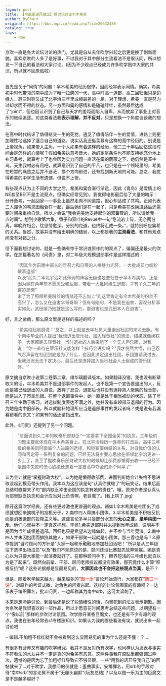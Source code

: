 ```yaml
---
layout: post
title: 【可能是逆风输出】想讨论讨论伞木希美
author: RyChard
original: https://bbs.nga.cn/read.php?tid=20632486
catalog: true
tags:
    - NGA
---
```

京吹一直是各大论坛讨论的热门，尤其是自从去年吹学兴起之后更是换了副新面貌。喜欢京吹的人多了是好事，不过我对于其中部分主流看法不是很认同，所以想发一下自己的看法和大家讨论。(因为不少观点已经成为许多吹学贴中大家的共识，所以就不回原贴啦)  
<br />


首先是关于“同情”的问题：伞木希美的经历很惨，因而经常表示同情。确实，希美初中时代带领的南中成为了唯一拉胯的一代，高中时高一退部，高二回归但只是边缘人，高三时则又成了北宇治三年里成绩最差的一届，对于理想，希美一直是努力过却求而不得的状态。另一方面和霙的感情和是磕磕绊绊，虽然最后达成了“joint”，但也因认识到了自己与天才的差距而陷入自卑，从而放弃了事业上对音乐的继续追逐。对这类看法我<span style="font-weight:bold">表示理解，并不反对</span>，只是想换一个角度谈谈我的想法。  

在高中时代结识了值得结交一生的死党，遇见了值得陪伴一生的爱情，进路上则更加理性地选择了适合自己的道路，说实话我还挺羡慕有这样的高中经历的。别说是上帝视角，如果带入主角，一个人如果有着这样的经历，他二三十年后回忆这段时间会是怎样的心情呢？假如希美执意考音大，她的家庭条件也不能支持她充分地上补习备考，就算考上了也会因为实力问题一直活在霙的荫蔽之下，她仍然是笼中鸟。天生我材必有用吧，就算意识到了自己的平凡，也只是在一个领域里的，希美在短暂的痛苦之后并不迷茫，换个方向前进，还有找到新天地的可能。总之，我觉得希美的中学生活有遗憾，但说不上惨。  

有些观点认为上不同的大学之后，希美和霙会渐行渐远，因此《青鸟》是爱情上的NE甚至BE(不是主流观点，但确实经常见到)。我觉得电影最后给了大量的暗示：分开备考，一起回家——事业上虽然走向不同道路，但心却达成了共鸣。正如代表二人瞳色的韦恩图融合在一起，最后她们是在一起了，只是希美在改换进路后还需要时间来重拾自信，所以才会说“我会完美地支持起你的双簧管的，所以请给我一点时间”。想到少歌第六集，香子和双叶的Revue中一句“急流岩上碎，无奈两分离。早晚终相会，忧思情愈深。分别的花道，也终将汇成一条。”，就特别呼应霙希的关系。当然，故事并没有给出明确的结局，以上都是我的<span style="font-weight:bold">主观看法</span>，和其他观点间没有对错之分。  



但下面我想讨论的，就是一些确有悖于常识或原作的的观点了，偏偏还是最火的吹学。在那篇著名的《问责》里，对二年级大规模退部事件是这样描述的：

> “因其作为前南中部长的号召力和自带的人格魅力光环，一大批成员也纷纷跟着退部”  
> 以及“而久二年北宇治如此薄弱的阵容无疑也是要归咎于伞木希美的，正是因为她在两年前不愿忍受和屈服，带着一大批同级生退部，才有了久二年的窘迫局面”  
> 末了为了照顾希美粉丝的情绪还不忘加上“到这里肯定有伞木希美的粉丝不高兴了，怎么又在迫害伞哥哥啊？但有句刚句，不是我在迫害，客观分析事实如此，武田绫乃她就是这么写的，要迫害也是武田本人在迫害”。


好，言之凿凿，那么原文里是这样的描述的吗？

> “希美缩起肩膀说：'总之，以上就是去年社员大量退出社团的来龙去脉。有个南中毕业的人提出"我想退出管乐社，加入轻音社"的想法，结果就像绑粽子，大家都跑去轻音社。当时退社的人后来组了一个无人声乐团，对我说："你一直待在管乐社又能怎样？技巧会进步吗？"我才恍然大悟，自己忍气吞声留在社团到底是为了什么，也因此决定退出社团。乐团邀请我过去，但我迟迟无法下定决心，最后还是选择加入当地社会人士组成的管乐团体。'”

原文摘自京吹小说第二卷第二章，绯华璃翻译版本。如果翻译没错，我也没有断章取义的话，伞木希美并不是退部事件的发起人，也不是第一个宣告要退出的人，反而是被已经退出的人游说，放弃了忍受，退部后也并没有选择熟人聚集的轻音部，而是进入了市民乐团。在整个退部事件中，她一直是处于相当被动的状态，除了号召三年生勤于练习，对选拔制度表达不满之外，她并没有率领部员退部的行为。因为她是南中旧部长，所以就脑补她理所应当是退部事件的发起者吗？或是说有我漏看错看的原文？如果有的话还请指出来。  

此外，《问责》还提到了另一个问题。

> “前面说到久二年的吹奏乐部缺乏“一定要拿下全国金奖”的执念，三年级的问题主要就体现在伞木希美身上。在北宇治经历一连串的打击后，高中三年级的希美同时面临个人进路的选择、和铠冢霙纠结的关系、对自我价值的认同和否定等一系列复杂的问题，已经无法将主要心思放在带领北宇治更进一步上了，甚至手握吹奏乐部财政大权的时候却连部费都懒得去收——已经不是国中失败时伤心欲绝还想着一定要高中夺金的那个阿伞了”


认为会计就是“掌握财政大权”，认为她是懒得收部费，进而判断她会计失格不思进取没起到模范带头作用。我本以为这应该是句“认真你就输了”的玩笑话，结果后面总结时直接来了句“部内缺乏冲击全国的执念有她的责任”。哦，原来作者是认真认为部里缺乏执念和会计应当对此负责啊，老巨魔了。(我上钩了.jpg)  
  
除开这篇吹学经典，还有些更过激也更普遍的观点。诸如1.伞木希美是社团出了成绩就想回来摘桃子的投机分子。2.南中四人帮搞小团体。3.伞木希美是不积极反抗而是消极退部的投降主义等。这些言论多半只是部分水友的<span style="font-weight:bold">无心之言，是单纯图一乐</span>，他们心里并不一定真这样想。毕竟1.希美退部时并未提到当年成绩，说明并不是因为当年成绩差退部。回归也只是希望从边缘做起，并不参与当年竞演。2.南中四人并未因抱团而排挤其他人，如果干部聚一起就是小团体，那三香也是吗？3.原作提到“当时顾问的方针是"大家一起和乐融融地参加社团活吧！"所以是从三年级往下选择出场成员”以及“我们不能原谅的是，顾问还没比赛就先放弃输赢。她是真心以为只要大家能一起演奏就好了。在那种顾问手下，眼界短浅的三年级也就自以为是了起来”。既然向前辈、干部、顾问老师抗议都没有效果，那究竟什么才算“积极反抗”呢？这些论据都是显而易见的，<span style="font-weight:bold">大家因此也不会把这些观点当真</span>，是不？  

但是，随着吹学越来越火，越来越多的“<span style="color: red">图一乐</span>”言论开始流行，大家都在“<span style="color: red">随口一说</span>”，对原作的考证式微，对角色的问责兴起。这样的讨论氛围真的有趣吗？一边乐衷于编织罪名，批斗问责，一边却称其为南中srb，这可太讽刺了。  



本来是想冷静讨论，到最后还是说了些情绪性的话，向冒犯到的坛友表示抱歉。因为京吹是我很喜欢的一部作品，所以才愿意花时间思考总结这些问题，以期望有一个“像以前”那样的京吹讨论氛围。吹学除开某些巨魔文，也还是有不少有趣的观点，我也在去年经常去s1专楼涨知识。如果认为我的哪些看法有误，就说出来一起讨论吧  



− 编辑.不加粗不标红就不会被看到这么显而易见的事为什么还是不懂！？ ...

有很多有营养又有趣的吹学研究，我并不是反对所有吹学，也同样认为发表与事实不符看法的水友并不一定是真的对希美有恶意。这两件事我在原贴里都强调过两次，遗憾的是因为忘了加粗标红导致它不够显眼，一些“用我的话开导我自己”的回帖就来了...对于吹学，我想问的仅就是：歪曲事实，安排罪名，用srb的手段对待“南中srb”的言论属不属于“无厘头幽默”(坛友总结)？以及以图一乐为主的巨魔文是不是越多越好？

